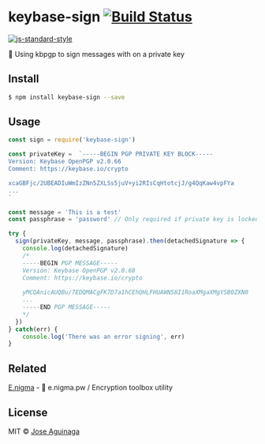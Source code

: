 # keybase-sign [![Build Status](https://img.shields.io/travis/jjperezaguinaga/keybase-sign/master.svg?style=flat-square)](https://travis-ci.org/jjperezaguinaga/keybase-sign)
[![js-standard-style](https://cdn.rawgit.com/feross/standard/master/badge.svg)](https://github.com/feross/standard)


🔑  Using kbpgp to sign messages with on a private key

## Install

```bash
$ npm install keybase-sign --save
```

## Usage

```js
const sign = require('keybase-sign')

const privateKey =  `-----BEGIN PGP PRIVATE KEY BLOCK-----
Version: Keybase OpenPGP v2.0.66
Comment: https://keybase.io/crypto

xcaGBFjc/2UBEADIuWmIzZNn5ZXLSs5juV+yi2RIsCqHtotcjJ/g4QqKaw4vpFYa
...
`

const message = 'This is a test'
const passphrase = 'password' // Only required if private key is locked

try {
  sign(privateKey, message, passphrase).then(detachedSignature => {
    console.log(detachedSignature)
    /*
    -----BEGIN PGP MESSAGE-----
    Version: Keybase OpenPGP v2.0.68
    Comment: https://keybase.io/crypto
    
    yMCQAnicAUQBu/7EDQMACgFK7D7a1hCEhQHLFHUAWN58I1RoaXMgaXMgYSB0ZXN0
    ...
    -----END PGP MESSAGE-----
    */
  })
} catch(err) {
    console.log('There was an error signing', err)
}


```

## Related

[E.nigma](https://github.com/jjperezaguinaga/e.nigma.pw) - 🔐 e.nigma.pw / Encryption toolbox utility

## License

MIT © [Jose Aguinaga](https://jjperezaguinaga.com)
